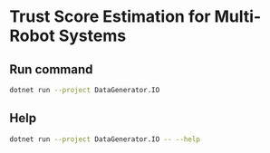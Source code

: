 # Trust Score Estimation for Multi-Robot Systems

## Run command

```bash
dotnet run --project DataGenerator.IO
```

## Help

```bash
dotnet run --project DataGenerator.IO -- --help
```
